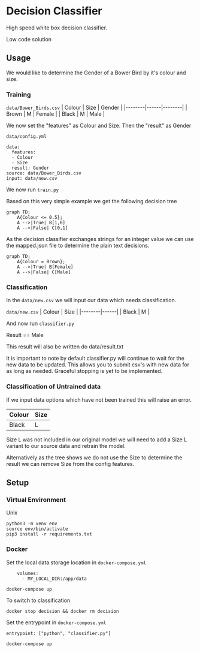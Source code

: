 # Decision Classifier

High speed white box decision classifier.

Low code solution


## Usage


We would like to determine the Gender of a Bower Bird by it's colour and size.

### Training

`data/Bower_Birds.csv`
| Colour | Size | Gender |
|--------|------|--------|
| Brown  | M    | Female |
| Black  | M    | Male   |

We now set the "features" as Colour and Size. Then the "result" as Gender

`data/config.yml`
```
data:
  features:
  - Colour
  - Size
  result: Gender
source: data/Bower_Birds.csv
input: data/new.csv
```

We now run `train.py`

Based on this very simple example we get the following decision tree

```mermaid
graph TD;
    A{Colour <= 0.5};
    A -->|True| B[1,0]
    A -->|False| C[0,1]
```

As the decision classifier exchanges strings for an integer value we can use the mapped.json file to determine the plain text decisions.

```mermaid
graph TD;
    A{Colour = Brown};
    A -->|True| B[Female]
    A -->|False| C[Male]
```

### Classification

In the `data/new.csv` we will input our data which needs classification.

`data/new.csv`
| Colour | Size |
|--------|------|
| Black  | M    |

And now run `classifier.py`

Result == Male

This result will also be written do data/result.txt

It is important to note by default classifier.py will continue to wait for the new data to be updated. This allows you to submit csv's with new data for as long as needed. Graceful stopping is yet to be implemented.


### Classification of Untrained data

If we input data options which have not been trained this will raise an error.

| Colour | Size |
|--------|------|
| Black  | L    |

Size L was not included in our original model we will need to add a Size L variant to our source data and retrain the model.

Alternatively as the tree shows we do not use the Size to determine the result we can remove Size from the config features.


## Setup

### Virtual Environment

Unix
```
python3 -m venv env
source env/bin/activate
pip3 install -r requirements.txt
```

### Docker

Set the local data storage location in `docker-compose.yml`

```
    volumes:
      - MY_LOCAL_DIR:/app/data
```

`docker-compose up`

To switch to classification

`docker stop decision && docker rm decision`


Set the entrypoint in `docker-compose.yml`

```
entrypoint: ["python", "classifier.py"]
```

`docker-compose up`